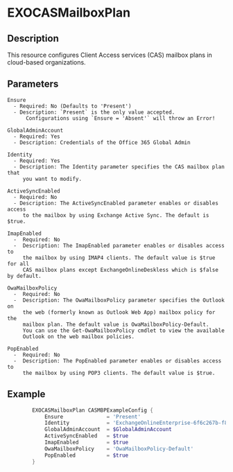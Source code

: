 # EXOCASMailboxPlan

## Description

This resource configures Client Access services (CAS) mailbox plans in cloud-based organizations.

## Parameters

    Ensure
      - Required: No (Defaults to 'Present')
      - Description: `Present` is the only value accepted.
          Configurations using `Ensure = 'Absent'` will throw an Error!

    GlobalAdminAccount
      - Required: Yes
      - Description: Credentials of the Office 365 Global Admin

    Identity
      - Required: Yes
      - Description: The Identity parameter specifies the CAS mailbox plan that
         you want to modify.

    ActiveSyncEnabled
      - Required: No
      - Description: The ActiveSyncEnabled parameter enables or disables access
         to the mailbox by using Exchange Active Sync. The default is $true.

    ImapEnabled
      -  Required: No
      -  Description: The ImapEnabled parameter enables or disables access to
         the mailbox by using IMAP4 clients. The default value is $true for all
         CAS mailbox plans except ExchangeOnlineDeskless which is $false by default.

    OwaMailboxPolicy
      -  Required: No
      -  Description: The OwaMailboxPolicy parameter specifies the Outlook on
         the web (formerly known as Outlook Web App) mailbox policy for the
         mailbox plan. The default value is OwaMailboxPolicy-Default.
         You can use the Get-OwaMailboxPolicy cmdlet to view the available
         Outlook on the web mailbox policies.

    PopEnabled
      -  Required: No
      -  Description: The PopEnabled parameter enables or disables access to
         the mailbox by using POP3 clients. The default value is $true.

## Example

```PowerShell
        EXOCASMailboxPlan CASMBPExampleConfig {
            Ensure              = 'Present'
            Identity            = 'ExchangeOnlineEnterprise-6f6c267b-f8db-4020-b441-f7bd966a0ca0'
            GlobalAdminAccount  = $GlobalAdminAccount
            ActiveSyncEnabled   = $true
            ImapEnabled         = $true
            OwaMailboxPolicy    = 'OwaMailboxPolicy-Default'
            PopEnabled          = $true
        }
```
